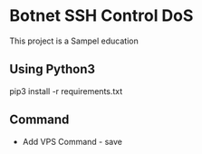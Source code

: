 # Botnet SSH Control DoS
 This project is a Sampel education

## Using Python3
pip3 install -r requirements.txt

## Command
 * Add VPS Command - save <HOST> <USERNAME> <PASSWORD>